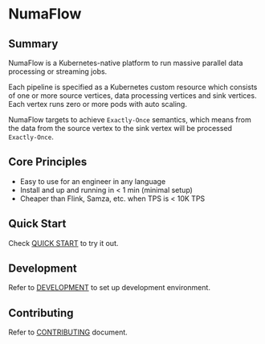 # NumaFlow

## Summary

NumaFlow is a Kubernetes-native platform to run massive parallel data processing or streaming jobs.

Each pipeline is specified as a Kubernetes custom resource which consists of one or more source vertices, data processing vertices and sink vertices. Each vertex runs zero or more pods with auto scaling.

NumaFlow targets to achieve `Exactly-Once` semantics, which means from the data from the source vertex to the sink vertex will be processed `Exactly-Once`.

## Core Principles

- Easy to use for an engineer in any language
- Install and up and running in < 1 min (minimal setup)
- Cheaper than Flink, Samza, etc. when TPS is < 10K TPS

## Quick Start

Check [QUICK START](docs/QUICK_START.md) to try it out.

## Development

Refer to [DEVELOPMENT](docs/DEVELOPMENT.md) to set up development environment.

## Contributing

Refer to [CONTRIBUTING](CONTRIBUTING.md) document.
